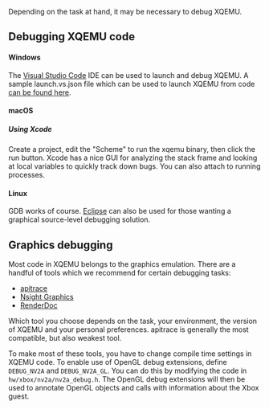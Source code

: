 Depending on the task at hand, it may be necessary to debug XQEMU.

## Debugging XQEMU code

#### Windows
The [Visual Studio Code](https://code.visualstudio.com/) IDE can be used to launch and debug XQEMU. A sample launch.vs.json file which can be used to launch XQEMU from code [can be found here](https://raw.githubusercontent.com/xqemu/xqemu.com/master/samples/launch.vs.json).

#### macOS
##### Using Xcode
Create a project, edit the "Scheme" to run the xqemu binary, then click the run
button. Xcode has a nice GUI for analyzing the stack frame and looking at local
variables to quickly track down bugs. You can also attach to running processes.

#### Linux
GDB works of course. [Eclipse](https://www.eclipse.org/cdt/) can also be used
for those wanting a graphical source-level debugging solution.

## Graphics debugging

Most code in XQEMU belongs to the graphics emulation.
There are a handful of tools which we recommend for certain debugging tasks:

* [apitrace](https://apitrace.github.io/)
* [Nsight Graphics](https://developer.nvidia.com/nsight-graphics)
* [RenderDoc](https://renderdoc.org/)

Which tool you choose depends on the task, your environment, the version of XQEMU and your personal preferences.
apitrace is generally the most compatible, but also weakest tool.

To make most of these tools, you have to change compile time settings in XQEMU code.
To enable use of OpenGL debug extensions, define `DEBUG_NV2A` and `DEBUG_NV2A_GL`.
You can do this by modifying the code in `hw/xbox/nv2a/nv2a_debug.h`.
The OpenGL debug extensions will then be used to annotate OpenGL objects and calls with information about the Xbox guest.
